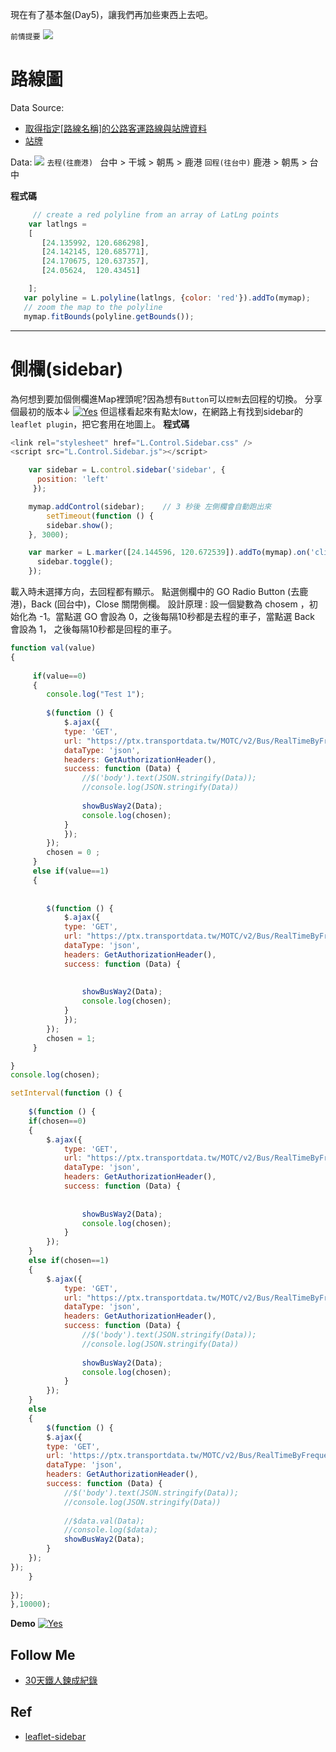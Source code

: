 現在有了基本盤(Day5)，讓我們再加些東西上去吧。

`前情提要`
![](https://i.imgur.com/tPjMVqy.jpg)
# 路線圖
Data Source:
* [取得指定[路線名稱]的公路客運路線與站牌資料](https://ptx.transportdata.tw/MOTC?t=Bus&v=2#!/InterCityBus/InterCityBusApi_StopOfRoute_1)
* [站牌](https://ptx.transportdata.tw/MOTC/v2/Bus/StopOfRoute/InterCity/9018?$top=30&$format=JSON)

Data:
![](https://i.imgur.com/g36l9fL.png)
`去程(往鹿港) `
台中 > 干城 > 朝馬 > 鹿港
`回程(往台中)`
鹿港 > 朝馬 > 台中

 **程式碼** 
 ```javascript
      // create a red polyline from an array of LatLng points
     var latlngs =
     [
        [24.135992, 120.686298],
        [24.142145, 120.685771],
        [24.170675, 120.637357],
        [24.05624,  120.43451]

     ];
    var polyline = L.polyline(latlngs, {color: 'red'}).addTo(mymap);
    // zoom the map to the polyline
    mymap.fitBounds(polyline.getBounds());
 ```
 ---
 
# 側欄(sidebar)
為何想到要加個側欄進Map裡頭呢?因為想有`Button`可以`控制`去回程的切換。
分享個最初的版本↓
[![Yes](https://img.youtube.com/vi/hpDAkun-tpY/0.jpg)](https://www.youtube.com/watch?v=hpDAkun-tpY)
但這樣看起來有點太low，在網路上有找到sidebar的 `leaflet plugin`，把它套用在地圖上。
**程式碼**
```javascript
<link rel="stylesheet" href="L.Control.Sidebar.css" />
<script src="L.Control.Sidebar.js"></script>
```
```javascript
    var sidebar = L.control.sidebar('sidebar', {
      position: 'left'
     });

    mymap.addControl(sidebar);    // 3 秒後 左側欄會自動跑出來
        setTimeout(function () {
        sidebar.show();
    }, 3000);

    var marker = L.marker([24.144596, 120.672539]).addTo(mymap).on('click', function () { // 點選Marker可以開關sidebar
      sidebar.toggle();
    });
```
載入時未選擇方向，去回程都有顯示。
點選側欄中的 GO Radio Button (去鹿港)，Back (回台中)，Close 關閉側欄。
設計原理 :
設一個變數為 chosem ，初始化為 -1。當點選 GO 會設為 0，之後每隔10秒都是去程的車子，當點選 Back 會設為 1，
之後每隔10秒都是回程的車子。
```javascript
function val(value)
{
    
     if(value==0)
     {
        console.log("Test 1");
       
        $(function () {
            $.ajax({
            type: 'GET',
            url: "https://ptx.transportdata.tw/MOTC/v2/Bus/RealTimeByFrequency/InterCity/9018?$filter=Direction%20eq%20'0'&$top=150&$format=JSON", 
            dataType: 'json',
            headers: GetAuthorizationHeader(),
            success: function (Data) {
                //$('body').text(JSON.stringify(Data));
                //console.log(JSON.stringify(Data))
                
                showBusWay2(Data);
                console.log(chosen);
            }
            }); 
        });
        chosen = 0 ;
     }
     else if(value==1)
     {
         
         
        $(function () {
            $.ajax({
            type: 'GET',
            url: "https://ptx.transportdata.tw/MOTC/v2/Bus/RealTimeByFrequency/InterCity/9018?$filter=Direction%20eq%20'1'&$top=150&$format=JSON", 
            dataType: 'json',
            headers: GetAuthorizationHeader(),
            success: function (Data) {
               
                
                showBusWay2(Data);
                console.log(chosen);
            }
            }); 
        });
        chosen = 1;
     }

}
console.log(chosen);
```
```javascript
setInterval(function () {
   
    $(function () {
    if(chosen==0)
    {        
        $.ajax({
            type: 'GET',
            url: "https://ptx.transportdata.tw/MOTC/v2/Bus/RealTimeByFrequency/InterCity/9018?$filter=Direction%20eq%20'0'&$top=150&$format=JSON", 
            dataType: 'json',
            headers: GetAuthorizationHeader(),
            success: function (Data) {
 
                
                showBusWay2(Data);
                console.log(chosen);
            }
        });
    }
    else if(chosen==1)
    {
        $.ajax({
            type: 'GET',
            url: "https://ptx.transportdata.tw/MOTC/v2/Bus/RealTimeByFrequency/InterCity/9018?$filter=Direction%20eq%20'1'&$top=150&$format=JSON", 
            dataType: 'json',
            headers: GetAuthorizationHeader(),
            success: function (Data) {
                //$('body').text(JSON.stringify(Data));
                //console.log(JSON.stringify(Data))
                
                showBusWay2(Data);
                console.log(chosen);
            }
        });        
    }
    else
    {
        $(function () {
        $.ajax({
        type: 'GET',
        url: 'https://ptx.transportdata.tw/MOTC/v2/Bus/RealTimeByFrequency/InterCity/9018?$top=150&$format=JSON', 
        dataType: 'json',
        headers: GetAuthorizationHeader(),
        success: function (Data) {
            //$('body').text(JSON.stringify(Data));
            //console.log(JSON.stringify(Data))
            
            //$data.val(Data);
            //console.log($data); 
            showBusWay2(Data);            
        }
    });
});
    }        
    
});
},10000);
```
**Demo**
[![Yes](https://img.youtube.com/vi/5zqsDK6B1Tw/0.jpg)](https://www.youtube.com/watch?v=5zqsDK6B1Tw)
## Follow Me
* [30天鐵人鍊成紀錄](https://github.com/goish135/IT_ironman/tree/master/Day6)
## Ref
* [leaflet-sidebar](https://github.com/Turbo87/leaflet-sidebar)

